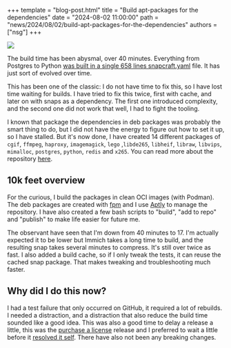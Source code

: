 +++
template = "blog-post.html"
title = "Build apt-packages for the dependencies"
date = "2024-08-02 11:00:00"
path = "news/2024/08/02/build-apt-packages-for-the-dependencies"
authors = ["nsg"]
+++


![](/assets/build-time-apt.png)

The build time has been abysmal, over 40 minutes. Everything from Postgres to Python [was built in a single 658 lines snapcraft.yaml](https://github.com/nsg/immich-distribution/blob/1f29f0d5c3d4e528d9ae97bd0e03d4b3eacd7be3/snap/snapcraft.yaml) file. It has just sort of evolved over time.

This has been one of the classic: I do not have time to fix this, so I have lost time waiting for builds. I have tried to fix this twice, first with cache, and later on with snaps as a dependency. The first one introduced complexity, and the second one did not work that well, I had to fight the tooling.

I known that package the dependencies in deb packages was probably the smart thing to do, but I did not have the energy to figure out how to set it up, so I have stalled. But it's now done, I have created 14 different packages of `cgif`, `ffmpeg`, `haproxy`, `imagemagick`, `lego` ,`libde265`, `libheif`, `libraw`, `libvips`, `mimalloc`, `postgres`, `python`, `redis` and `x265`. You can read more about the repository [here](/build/dependencies).

## 10k feet overview

For the curious, I build the packages in clean OCI images (with Podman). The deb packages are created with [fpm](https://github.com/jordansissel/fpm) and I use [Aptly](https://www.aptly.info/) to manage the repository. I have also created a few bash scripts to "build", "add to repo" and "publish" to make life easier for future me.

The observant have seen that I'm down from 40 minutes to 17. I'm actually expected it to be lower but Immich takes a long time to build, and the resulting snap takes several minutes to compress. It's still over twice as fast. I also added a build cache, so if I only tweak the tests, it can reuse the cached snap package. That makes tweaking and troubleshooting much faster.

## Why did I do this now?

I had a test failure that only occurred on GitHub, it required a lot of rebuilds. I needed a distraction, and a distraction that also reduce the build time sounded like a good idea. This was also a good time to delay a release a little, this was the [purchase a license](https://github.com/immich-app/immich/discussions/11186) release and I preferred to wait a little before it [resolved it self](https://github.com/immich-app/immich/discussions/11313). There have also not been any breaking changes.
